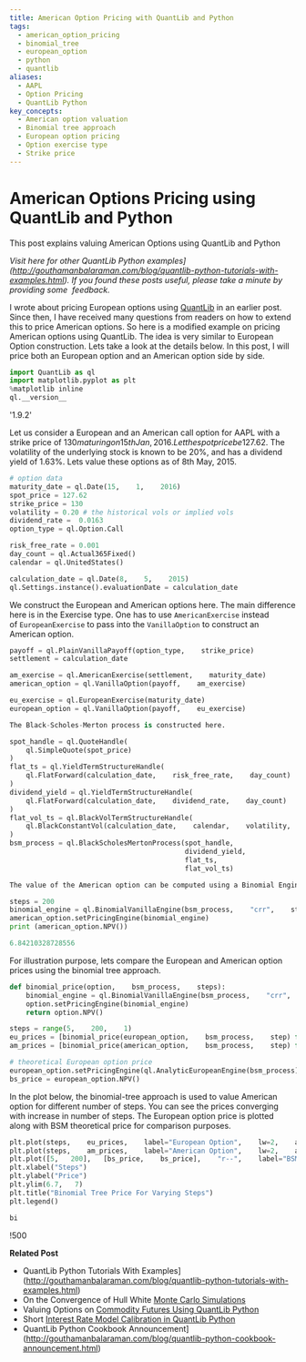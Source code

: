 ```yaml
---
title: American Option Pricing with QuantLib and Python
tags:
  - american_option_pricing
  - binomial_tree
  - european_option
  - python
  - quantlib
aliases:
  - AAPL
  - Option Pricing
  - QuantLib Python
key_concepts:
  - American option valuation
  - Binomial tree approach
  - European option pricing
  - Option exercise type
  - Strike price
---
```


# American Options Pricing using QuantLib and Python

This post explains valuing American Options using QuantLib and Python

_Visit here for other QuantLib Python examples](http://gouthamanbalaraman.com/blog/quantlib-python-tutorials-with-examples.html). If you found these posts useful,  please take a minute by providing some  feedback._

I wrote about pricing European options using [QuantLib](http://gouthamanbalaraman.com/blog/european-option-binomial-tree-quantlib-python.html) in an earlier post. Since then,  I have received many questions from readers on how to extend this to price American options. So here is a modified example on pricing American options using QuantLib. The idea is very similar to European Option construction. Lets take a look at the details below. In this post,  I will price both an European option and an American option side by side.
```python
import QuantLib as ql 
import matplotlib.pyplot as plt
%matplotlib inline
ql.__version__
```

'1.9.2'

Let us consider a European and an American call option for AAPL with a strike price of $130 maturing on 15th Jan,    2016. Let the spot price be $127.62. The volatility of the underlying stock is known to be 20%,  and has a dividend yield of 1.63%. Lets value these options as of 8th May,  2015.
```python
# option data
maturity_date = ql.Date(15,    1,    2016)
spot_price = 127.62
strike_price = 130
volatility = 0.20 # the historical vols or implied vols
dividend_rate =  0.0163
option_type = ql.Option.Call

risk_free_rate = 0.001
day_count = ql.Actual365Fixed()
calendar = ql.UnitedStates()

calculation_date = ql.Date(8,    5,    2015)
ql.Settings.instance().evaluationDate = calculation_date
```

We construct the European and American options here. The main difference here is in the Exercise type. One has to use `AmericanExercise` instead of `EuropeanExercise` to pass into the `VanillaOption` to construct an American option.
```python
payoff = ql.PlainVanillaPayoff(option_type,    strike_price)
settlement = calculation_date

am_exercise = ql.AmericanExercise(settlement,    maturity_date)
american_option = ql.VanillaOption(payoff,    am_exercise)

eu_exercise = ql.EuropeanExercise(maturity_date)
european_option = ql.VanillaOption(payoff,    eu_exercise)

The Black-Scholes-Merton process is constructed here.

spot_handle = ql.QuoteHandle(
    ql.SimpleQuote(spot_price)
)
flat_ts = ql.YieldTermStructureHandle(
    ql.FlatForward(calculation_date,    risk_free_rate,    day_count)
)
dividend_yield = ql.YieldTermStructureHandle(
    ql.FlatForward(calculation_date,    dividend_rate,    day_count)
)
flat_vol_ts = ql.BlackVolTermStructureHandle(
    ql.BlackConstantVol(calculation_date,    calendar,    volatility,    day_count)
)
bsm_process = ql.BlackScholesMertonProcess(spot_handle,    
                                           dividend_yield,    
                                           flat_ts,    
                                           flat_vol_ts)

The value of the American option can be computed using a Binomial Engine using the CRR approach.

steps = 200
binomial_engine = ql.BinomialVanillaEngine(bsm_process,    "crr",    steps)
american_option.setPricingEngine(binomial_engine)
print (american_option.NPV())
```
```python
6.84210328728556
```

For illustration purpose,  lets compare the European and American option prices using the binomial tree approach. 
```python
def binomial_price(option,    bsm_process,    steps):
    binomial_engine = ql.BinomialVanillaEngine(bsm_process,    "crr",    steps)
    option.setPricingEngine(binomial_engine)
    return option.NPV()

steps = range(5,    200,    1)
eu_prices = [binomial_price(european_option,    bsm_process,    step) for step in steps]
am_prices = [binomial_price(american_option,    bsm_process,    step) for step in steps]

# theoretical European option price
european_option.setPricingEngine(ql.AnalyticEuropeanEngine(bsm_process))
bs_price = european_option.NPV()
```

In the plot below,  the binomial-tree approach is used to value American option for different number of steps. You can see the prices converging with increase in number of steps. The European option price is plotted along with BSM theoretical price for comparison purposes.
```python
plt.plot(steps,    eu_prices,    label="European Option",    lw=2,    alpha=0.6)
plt.plot(steps,    am_prices,    label="American Option",    lw=2,    alpha=0.6)
plt.plot([5,   200],   [bs_price,    bs_price],    "r--",    label="BSM Price",    lw=2,    alpha=0.6)
plt.xlabel("Steps")
plt.ylabel("Price")
plt.ylim(6.7,   7)
plt.title("Binomial Tree Price For Varying Steps")
plt.legend()
```
```python
bi
```

 !500

**Related Post**

- QuantLib Python Tutorials With Examples](http://gouthamanbalaraman.com/blog/quantlib-python-tutorials-with-examples.html)
- On the Convergence of Hull White [Monte Carlo Simulations](http://gouthamanbalaraman.com/blog/hull-white-simulation-monte-carlo-convergence.html)
- Valuing Options on [Commodity Futures Using QuantLib Python](http://gouthamanbalaraman.com/blog/value-options-commodity-futures-black-formula-quantlib-python.html)
- Short [Interest Rate Model Calibration in QuantLib Python](http://gouthamanbalaraman.com/blog/short-interest-rate-model-calibration-quantlib.html)
- QuantLib Python Cookbook Announcement](http://gouthamanbalaraman.com/blog/quantlib-python-cookbook-announcement.html)
